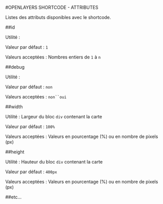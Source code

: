 #OPENLAYERS SHORTCODE - ATTRIBUTES

Listes des attributs disponibles avec le shortcode.

##id

Utilité :

Valeur par défaut : `1`

Valeurs acceptées : Nombres entiers de `1` à `n`


##debug

Utilité :

Valeur par défaut : `non`

Valeurs acceptées : `non``oui`


##width

Utilité : Largeur du bloc `div` contenant la carte

Valeur par défaut : `100%`

Valeurs acceptées : Valeurs en pourcentage (%) ou en nombre de pixels (px)



##height

Utilité : Hauteur du bloc `div` contenant la carte

Valeur par défaut : `400px`

Valeurs acceptées : Valeurs en pourcentage (%) ou en nombre de pixels (px)


##etc...